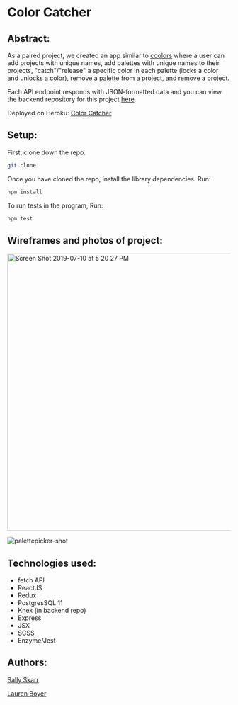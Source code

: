 # Color Catcher

## Abstract:

As a paired project, we created an app similar to [coolors](https://coolors.co/) where a user can add projects with unique names, add palettes with unique names to their projects, "catch"/"release" a specific color in each palette (locks a color and unlocks a color), remove a palette from a project, and remove a project. 

Each API endpoint responds with JSON-formatted data and you can view the backend repository for this project [here](https://github.com/lboyer4/color-catcher-backend).

Deployed on Heroku: [Color Catcher](https://color-catcher.herokuapp.com/)


## Setup:

First, clone down the repo.

```bash
git clone 
```

Once you have cloned the repo, install the library dependencies. Run:

```bash
npm install
```

To run tests in the program, Run:
```bash
npm test
```

## Wireframes and photos of project:

<img width="626" alt="Screen Shot 2019-07-10 at 5 20 27 PM" src="https://user-images.githubusercontent.com/40863560/61019084-2a145000-a356-11e9-897b-6204591e75fa.png">

![palettepicker-shot](https://user-images.githubusercontent.com/40863560/61022339-ab71df80-a362-11e9-8aa4-9c00301a5065.png)

## Technologies used:

* fetch API
* ReactJS 
* Redux 
* PostgresSQL 11 
* Knex (in backend repo)
* Express
* JSX 
* SCSS
* Enzyme/Jest

## Authors:

[Sally Skarr](https://github.com/SallyH3)

[Lauren Boyer](https://github.com/lboyer4)
